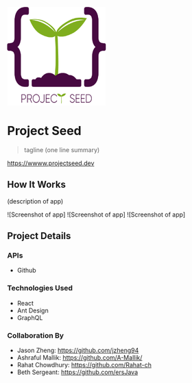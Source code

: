 <img src="https://github.com/Rahat-ch/project_seed/blob/master/client/src/assets/images/psLogo.png" width="230" height="230" alt="project seed logo">

# Project Seed
> tagline
(one line summary) 

https://wwww.projectseed.dev

## How It Works
(description of app)

![Screenshot of app]
![Screenshot of app]
![Screenshot of app]

## Project Details

### APIs
* Github 

### Technologies Used
* React
* Ant Design
* GraphQL

### Collaboration By

* Jason Zheng: https://github.com/jzheng94 
* Ashraful Mallik: https://github.com/A-Mallik/ 
* Rahat Chowdhury: https://github.com/Rahat-ch
* Beth Sergeant: https://github.com/ersJava
